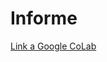 # Informe

[Link a Google CoLab](https://colab.research.google.com/drive/1jfKvN-OuYiXz50hiC3uryWguQ2BAnUez)
